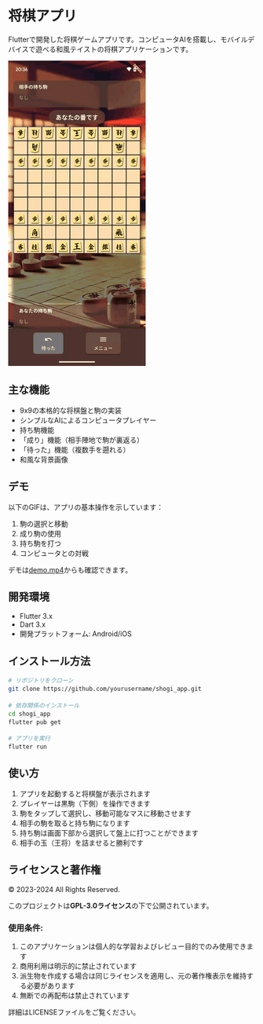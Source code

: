 # 将棋アプリ

Flutterで開発した将棋ゲームアプリです。コンピュータAIを搭載し、モバイルデバイスで遊べる和風テイストの将棋アプリケーションです。

![将棋アプリデモ](./demo/shogi_demo.gif)

## 主な機能

- 9x9の本格的な将棋盤と駒の実装
- シンプルなAIによるコンピュータプレイヤー
- 持ち駒機能
- 「成り」機能（相手陣地で駒が裏返る）
- 「待った」機能（複数手を遡れる）
- 和風な背景画像

## デモ

以下のGIFは、アプリの基本操作を示しています：

1. 駒の選択と移動
2. 成り駒の使用
3. 持ち駒を打つ
4. コンピュータとの対戦

デモは[demo.mp4](./demo/demo.mp4)からも確認できます。

## 開発環境

- Flutter 3.x
- Dart 3.x
- 開発プラットフォーム: Android/iOS

## インストール方法

```bash
# リポジトリをクローン
git clone https://github.com/yourusername/shogi_app.git

# 依存関係のインストール
cd shogi_app
flutter pub get

# アプリを実行
flutter run
```

## 使い方

1. アプリを起動すると将棋盤が表示されます
2. プレイヤーは黒駒（下側）を操作できます
3. 駒をタップして選択し、移動可能なマスに移動させます
4. 相手の駒を取ると持ち駒になります
5. 持ち駒は画面下部から選択して盤上に打つことができます
6. 相手の玉（王将）を詰ませると勝利です

## ライセンスと著作権

© 2023-2024 All Rights Reserved.

このプロジェクトは**GPL-3.0ライセンス**の下で公開されています。

### 使用条件:
1. このアプリケーションは個人的な学習およびレビュー目的でのみ使用できます
2. 商用利用は明示的に禁止されています
3. 派生物を作成する場合は同じライセンスを適用し、元の著作権表示を維持する必要があります
4. 無断での再配布は禁止されています

詳細はLICENSEファイルをご覧ください。
